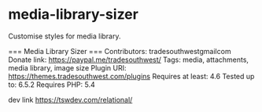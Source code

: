 # media-library-sizer
Customise styles for media library.

=== Media Library Sizer ===
Contributors:      tradesouthwestgmailcom
Donate link:       https://paypal.me/tradesouthwest/
Tags:              media, attachments, media library, image size
Plugin URI:        https://themes.tradesouthwest.com/plugins
Requires at least: 4.6
Tested up to:      6.5.2
Requires PHP:      5.4

dev link https://tswdev.com/relational/
